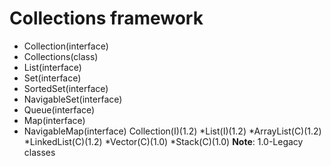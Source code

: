 
Collections framework
=====================
* Collection(interface)
* Collections(class)
* List(interface)
* Set(interface)
* SortedSet(interface)
* NavigableSet(interface)
* Queue(interface)
* Map(interface)
* NavigableMap(interface)
Collection(I)(1.2)
	*List(I)(1.2)
		*ArrayList(C)(1.2)
		*LinkedList(C)(1.2)
		*Vector(C)(1.0)
			*Stack(C)(1.0)
**Note**: 
1.0-Legacy classes
